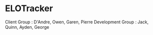# ELOTracker
Client Group : D'Andre, Owen, Garen, Pierre
Development Group : Jack, Quinn, Ayden, George 